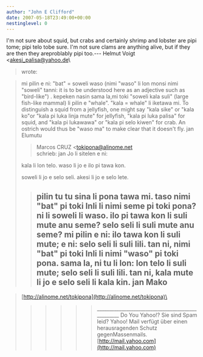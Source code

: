 ```yaml
---
author: "John E Clifford"
date: 2007-05-18T23:49:00+00:00
nestinglevel: 0
---
```

I'm not sure about squid, but crabs and certainly shrimp and lobster are pipi tome; pipi telo tobe sure. I'm not sure clams are anything alive, but if they are then they areproblably pipi too.---
 Helmut Voigt <[akesi_palisa@yahoo.de](mailto://akesi_palisa@yahoo.de)\
> wrote:

> mi pilin e ni: "bat" = soweli waso (nimi "waso" li lon monsi nimi "soweli" tanni: it is to be
> understood here as an adjective such as "bird-like") . kepeken nasin sama la,mi toki "soweli
> kala suli" (large fish-like mammal) li pilin e "whale". "kala = whale" li iketawa mi. To
> distinguish a squid from a jellyfish, one might say "kala sike" or "kala ko"or "kala pi luka
> linja mute" for jellyfish, "kala pi luka palisa" for squid, and "kala pi lukawawa" or "kala pi
> selo kiwen" for crab.
> An ostrich would thus be "waso ma" to make clear that it doesn't fly.
> jan Elumutu
>> Marcos CRUZ <[tokipona@alinome.net](mailto://tokipona@alinome.net)\
> schrieb:
> jan Jo li sitelen e ni:
>> 
> kala li lon telo. waso li jo e ilo pi tawa kon.
> 
> soweli li jo e selo seli. akesi li jo e selo lete.
>> pilin tu tu sina li pona tawa mi.
>> taso nimi "bat" pi toki Inli li nimi seme pi toki pona? ni li soweli
> li waso. ilo pi tawa kon li suli mute anu seme? selo seli li suli
> mute anu seme? mi pilin e ni: ilo tawa kon li suli mute; e ni: selo
> seli li suli lili. tan ni, nimi "bat" pi toki Inli li nimi "waso" pi
> toki pona. sama la, ni tu li lon: lon telo li suli mute; selo seli li
> suli lili. tan ni, kala mute li jo e selo seli li kala kin.
>> jan Mako
>> --

> [http://alinome.net/tokipona](http://alinome.net/tokipona)\
>>>>>> \_\_\_\_\_\_\_\_\_\_\_\_\_\_\_\_\_\_\_\_\_\_\_\_\_\_\_\_\_\_\_\_\_\_\_\_\_\_\_\_\_\_\_\_\_\_\_\_\_\_
> Do You Yahoo!?
> Sie sind Spam leid? Yahoo! Mail verfügt über einen herausragenden Schutz gegenMassenmails.
> [http://mail.yahoo.com](http://mail.yahoo.com)